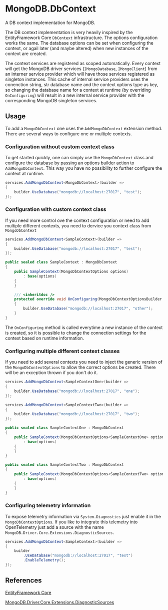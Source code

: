 # MongoDB.DbContext

A DB context implementation for MongoDB.

The DB context implementation is very heavily inspired by the EntityFramework Core ```DbContext```
infrastructure. The options configuration works the same. The database options can be set when
configuring the context, or agail later (and maybe altered) when new instances of the context
are created.

The context services are registered as scoped automatically. Every context will get the MongoDB
driver services (```IMongoDatabase```, ```IMongoClient```) from an interner service provider which
will have those services registered as singleton instances. This cache of internal service providers
uses the conenction string, str database name and the context options type as key, so changing the
database name for a context at runtime (by overriding ```OnConfiguring```) will result in a new internal
service provider with the corresponding MongoDB singleton services.

## Usage

To add a ```MongoDbContext``` one uses the ```AddMongoDbContext``` extension method. There
are several ways to configure one or multiple contexts.

### Configuration without custom context class

To get started quickly, one can simply use the ```MongoDbContext``` class and configure the
database by passing an options builder action to ```AddMongoDbContext```. This way you have
no possibility to further configure the context at runtime.

```C#
services.AddMongoDbContext<MongoDbContext>(builder =>
{
	builder.UseDatabase("mongodb://localhost:27017", "test");
});
```

### Configuration with custom context class

If you need more control ove the context configuration or need to add multiple different
contexts, you need to dervice you context class from ```MongoDbContext```

```C#
services.AddMongoDbContext<SampleContext>(builder =>
{
	builder.UseDatabase("mongodb://localhost:27017", "test");
});
```

```C#
public sealed class SampleContext : MongoDbContext
{
	public SampleContext(MongoDbContextOptions options)
		: base(options)
	{
	}

	/// <inheritdoc />
	protected override void OnConfiguring(MongoDbContextOptionsBuilder builder)
	{
		builder.UseDatabase("mongodb://localhost:27017", "other");
	}
}
```

The ```OnConfiguring``` method is called everytime a new instance of the context is created,
so it is possible to change the connection settings for the context based on runtime information.

### Configuring multiple different context classes

If you need to add several contexts you need to inject the generic version of the ```MongoDbContextOptions```
to allow the correct options be created. There will be an exception thrown if you don't do it.

```C#
services.AddMongoDbContext<SampleContextOne>(builder =>
{
	builder.UseDatabase("mongodb://localhost:27017", "one");
});

services.AddMongoDbContext<SampleContextTwo>(builder =>
{
	builder.UseDatabase("mongodb://localhost:27017", "two");
});
```

```C#
public sealed class SampleContextOne : MongoDbContext
{
	public SampleContext(MongoDbContextOptions<SampleContextOne> options)
		: base(options)
	{
	}
}

public sealed class SampleContextTwo : MongoDbContext
{
	public SampleContext(MongoDbContextOptions<SampleContextTwo> options)
		: base(options)
	{
	}
}
```

### Configuring telemetry information

To expose telemetry information via ```System.Diagnostics``` just enable it in the ```MongoDbContextOptions```.
If you like to integrate this telemetry into OpenTelemetry just add a source with the name
```MongoDB.Driver.Core.Extensions.DiagnosticSources```.

```C#
services.AddMongoDbContext<SampleContext>(builder =>
{
	builder
		.UseDatabase("mongodb://localhost:27017", "test")
		.EnableTelemetry();
});
```


## References

[EntityFramework Core](https://github.com/dotnet/efcore)

[MongoDB.Driver.Core.Extensions.DiagnosticSources](https://github.com/jbogard/MongoDB.Driver.Core.Extensions.DiagnosticSources)